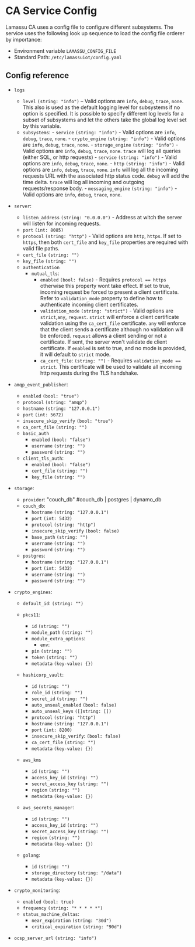 # CA Service Config

Lamassu CA uses a config file to configure different subsystems. The service uses the following look up sequence to load the config file orderer by importance:

- Environment variable `LAMASSU_CONFIG_FILE`
- Standard Path: `/etc/lamassuiot/config.yaml`

## Config reference

- `logs`
    - `level` `(string: "info")` –
    Valid options are `info`, `debug`, `trace`, `none`. This also is used as the default logging level for subsystems if no option is specified. It is possible to specify different log levels for a subset of subsystems and let the others take the global log level set by this variable.
    - `subsystems`:
          - `service` `(string: "info")` - Valid options are `info`, `debug`, `trace`, `none`.
          - `crypto_engine` `(string: "info")` - Valid options are `info`, `debug`, `trace`, `none`.
          - `storage_engine` `(string: "info")` - Valid options are `info`, `debug`, `trace`, `none`. `trace` will log all queries (either SQL, or http requests)
          - `service` `(string: "info")` - Valid options are `info`, `debug`, `trace`, `none`.
          - `http` `(string: "info")` - Valid options are `info`, `debug`, `trace`, `none`.
            `info` will log all the incoming requests URL with the associated http status code. `debug` will add the time delta. `trace` will log all incoming and outgoing requests/response  body.
          - `messaging_engine` `(string: "info")` - Valid options are `info`, `debug`, `trace`, `none`.

- `server`:
    - `listen_address` `(string: "0.0.0.0")` - Address at witch the server will listen for incoming requests.
    - `port` `(int: 8085)`
    - `protocol` `(string: "http")` - Valid options are `http`, `https`. If set to `https`, then both `cert_file` and `key_file` properties are required with valid file paths.
    - `cert_file` `(string: "")`
    - `key_file` `(string: "")`
    - `authentication`
        - `mutual_tls`:
            - `enabled` `(bool: false)` - Requires `protocol == https` otherwise this property wont take effect. If set to true, incoming request be forced to present a client certificate. Refer to `validation_mode` property to define how to authenticate incoming client certificates.
            -  `validation_mode` `(string: "strict")` - Valid options are `strict`,`any`, `request`. `strict` will enforce a client certificate validation using the `ca_cert_file` certificate. `any` will enforce that the client sends a certificate although no validation will be enforced. `request` allows a client sending or not a certificate. If sent, the server won't validate de client certificate.  If `enabled` is set to true, and no mode is provided, it will default to `strict` mode.
            - `ca_cert_file`: `(string: "")` - Requires `validation_mode == strict`. This certificate will be used to validate all incoming http requests during the TLS handshake.
- `amqp_event_publisher`:
    - `enabled` `(bool: "true")`
    - `protocol` `(string: "amqp")`
    - `hostname` `(string: "127.0.0.1")`
    - `port` `(int: 5672)`
    - `insecure_skip_verify` `(bool: "true")`
    - `ca_cert_file` `(string: "")`
    - `basic_auth`
        - `enabled` `(bool: "false")`
        - `username` `(string: "")`
        - `password` `(string: "")`
    - `client_tls_auth`:
        - `enabled` `(bool: "false")`
        - `cert_file` `(string: "")`
        - `key_file` `(string: "")`

- `storage`:
    - `provider`: "couch_db" #couch_db | postgres | dynamo_db
    - `couch_db`:
        - `hostname` `(string: "127.0.0.1")`
        - `port` `(int: 5432)`
        - `protocol` `(string: "http")`
        - `insecure_skip_verify` `(bool: false)`
        - `base_path` `(string: "")`
        - `username` `(string: "")`
        - `password` `(string: "")`
    - `postgres`:
        - `hostname` `(string: "127.0.0.1")`
        - `port` `(int: 5432)`
        - `username` `(string: "")`
        - `password` `(string: "")`

- `crypto_engines`:
    - `default_id`: `(string: "")`
    - `pkcs11`:
        - `id` `(string: "")`
        - `module_path` `(string: "")`
        - `module_extra_options`:
            - `env`:
        - `pin` `(string: "")`
        - `token` `(string: "")`
        - `metadata` `(key-value: {})`
    - `hashicorp_vault`:
        - `id` `(string: "")`
        - `role_id` `(string: "")`
        - `secret_id` `(string: "")`
        - `auto_unseal_enabled` `(bool: false)`
        - `auto_unseal_keys` `([]string: [])`
        - `protocol` `(string: "http")`
        - `hostname` `(string: "127.0.0.1")`
        - `port` `(int: 8200)`
        - `insecure_skip_verify`: `(bool: false)`
        - `ca_cert_file` `(string: "")`
        - `metadata` `(key-value: {})`
    - `aws_kms`
        - `id` `(string: "")`
        - `access_key_id` `(string: "")`
        - `secret_access_key` `(string: "")`
        - `region` `(string: "")`
        - `metadata` `(key-value: {})`

    - `aws_secrets_manager`:
        - `id` `(string: "")`
        - `access_key_id` `(string: "")`
        - `secret_access_key` `(string: "")`
        - `region` `(string: "")`
        - `metadata` `(key-value: {})`

    - `golang`:
        - `id` `(string: "")`
        - `storage_directory` `(string: "/data")`
        - `metadata` `(key-value: {})`

- `crypto_monitoring`:
    - `enabled` `(bool: true)`
    - `frequency` `(string: "* * * * *")`
    - `status_machine_deltas`:
        - `near_expiration` `(string: "30d")`
        - `critical_expiration`  `(string: "90d")`
- `ocsp_server_url` `(string: "info")`